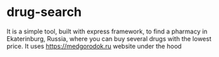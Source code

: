 # drug-search

It is a simple tool, built with express framework, to find a pharmacy in Ekaterinburg, Russia, where you can buy several drugs with the lowest price.
It uses https://medgorodok.ru website under the hood
